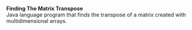 <b>Finding The Matrix Transpose</b> <br>
Java language program that finds the transpose of a matrix created with multidimensional arrays.
